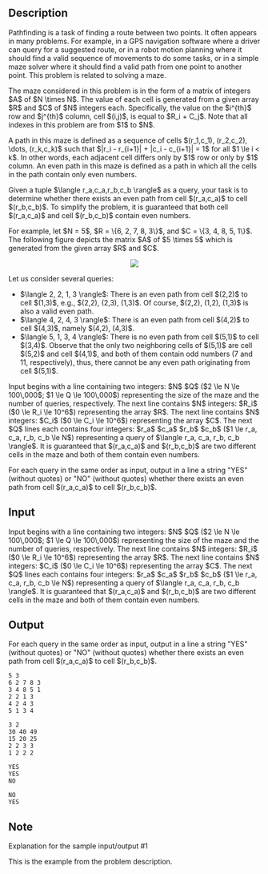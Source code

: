 ## Description

<div><p>Pathfinding is a task of finding a route between two points. It often appears in many problems. For example, in a GPS navigation software where a driver can query for a suggested route, or in a robot motion planning where it should find a valid sequence of movements to do some tasks, or in a simple maze solver where it should find a valid path from one point to another point. This problem is related to solving a maze.</p><p>The maze considered in this problem is in the form of a matrix of integers $A$ of $N \times N$. The value of each cell is generated from a given array $R$ and $C$ of $N$ integers each. Specifically, the value on the $i^{th}$ row and $j^{th}$ column, cell $(i,j)$, is equal to $R_i + C_j$. Note that all indexes in this problem are from $1$ to $N$.</p><p>A path in this maze is defined as a sequence of cells $(r_1,c_1), (r_2,c_2), \dots, (r_k,c_k)$ such that $|r_i - r_{i+1}| + |c_i - c_{i+1}| = 1$ for all $1 \le i &lt; k$. In other words, each adjacent cell differs only by $1$ row or only by $1$ column. An <span class="tex-font-style-bf">even path</span> in this maze is defined as a path in which all the cells in the path contain only even numbers.</p><p>Given a tuple $\langle r_a,c_a,r_b,c_b \rangle$ as a query, your task is to determine whether there exists an even path from cell $(r_a,c_a)$ to cell $(r_b,c_b)$. To simplify the problem, it is guaranteed that both cell $(r_a,c_a)$ and cell $(r_b,c_b)$ contain even numbers.</p><p>For example, let $N = 5$, $R = \{6, 2, 7, 8, 3\}$, and $C = \{3, 4, 8, 5, 1\}$. The following figure depicts the matrix $A$ of $5 \times 5$ which is generated from the given array $R$ and $C$.</p><center> <img class="tex-graphics" src="file://jQ7sRZvS.png" style="max-width: 100.0%;max-height: 100.0%;"> </center><p>Let us consider several queries: </p><ul> <li> $\langle 2, 2, 1, 3 \rangle$: There is an even path from cell $(2,2)$ to cell $(1,3)$, e.g., $(2,2), (2,3), (1,3)$. Of course, $(2,2), (1,2), (1,3)$ is also a valid even path. </li><li> $\langle 4, 2, 4, 3 \rangle$: There is an even path from cell $(4,2)$ to cell $(4,3)$, namely $(4,2), (4,3)$. </li><li> $\langle 5, 1, 3, 4 \rangle$: There is no even path from cell $(5,1)$ to cell $(3,4)$. Observe that the only two neighboring cells of $(5,1)$ are cell $(5,2)$ and cell $(4,1)$, and both of them contain odd numbers (<span class="tex-font-style-tt">7</span> and <span class="tex-font-style-tt">11</span>, respectively), thus, there cannot be any even path originating from cell $(5,1)$. </li></ul></div><div class="input-specification"><p>Input begins with a line containing two integers: $N$ $Q$ ($2 \le N \le 100\,000$; $1 \le Q \le 100\,000$) representing the size of the maze and the number of queries, respectively. The next line contains $N$ integers: $R_i$ ($0 \le R_i \le 10^6$) representing the array $R$. The next line contains $N$ integers: $C_i$ ($0 \le C_i \le 10^6$) representing the array $C$. The next $Q$ lines each contains four integers: $r_a$ $c_a$ $r_b$ $c_b$ ($1 \le r_a, c_a, r_b, c_b \le N$) representing a query of $\langle r_a, c_a, r_b, c_b \rangle$. It is guaranteed that $(r_a,c_a)$ and $(r_b,c_b)$ are two different cells in the maze and both of them contain even numbers.</p></div><div class="output-specification"><p>For each query in the same order as input, output in a line a string "<span class="tex-font-style-tt">YES</span>" (without quotes) or "<span class="tex-font-style-tt">NO</span>" (without quotes) whether there exists an even path from cell $(r_a,c_a)$ to cell $(r_b,c_b)$.</p></div>

## Input

<p>Input begins with a line containing two integers: $N$ $Q$ ($2 \le N \le 100\,000$; $1 \le Q \le 100\,000$) representing the size of the maze and the number of queries, respectively. The next line contains $N$ integers: $R_i$ ($0 \le R_i \le 10^6$) representing the array $R$. The next line contains $N$ integers: $C_i$ ($0 \le C_i \le 10^6$) representing the array $C$. The next $Q$ lines each contains four integers: $r_a$ $c_a$ $r_b$ $c_b$ ($1 \le r_a, c_a, r_b, c_b \le N$) representing a query of $\langle r_a, c_a, r_b, c_b \rangle$. It is guaranteed that $(r_a,c_a)$ and $(r_b,c_b)$ are two different cells in the maze and both of them contain even numbers.</p>

## Output

<p>For each query in the same order as input, output in a line a string "<span class="tex-font-style-tt">YES</span>" (without quotes) or "<span class="tex-font-style-tt">NO</span>" (without quotes) whether there exists an even path from cell $(r_a,c_a)$ to cell $(r_b,c_b)$.</p>





```input1
5 3
6 2 7 8 3
3 4 8 5 1
2 2 1 3
4 2 4 3
5 1 3 4
```




```input2
3 2
30 40 49
15 20 25
2 2 3 3
1 2 2 2
```




```output1
YES
YES
NO
```




```output2
NO
YES
```



## Note

<p><span class="tex-font-style-it">Explanation for the sample input/output #1</span></p><p>This is the example from the problem description.</p>
